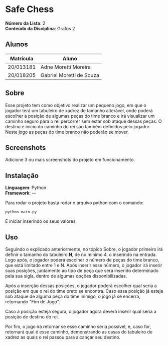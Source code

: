 # Safe Chess

**Número da Lista**: 2<br>
**Conteúdo da Disciplina**: Grafos 2<br>

## Alunos
|Matrícula | Aluno |
| -- | -- |
| 20/013181  |  Adne Moretti Moreira |
| 20/018205  |  Gabriel Moretti de Souza |

## Sobre
Esse projeto tem como objetivo realizar um pequeno jogo, em que o jogador terá um tabuleiro de xadrez de tamanho alterável, onde poderá escolher a posição de algumas peças do time branco e irá visualizar um caminho seguro para o rei percorrer sem estar sob ataque dessas peças. O destino e início do caminho do rei são também definidos pelo jogador. Neste jogo as peças do time branco não poderão se mover.

## Screenshots
Adicione 3 ou mais screenshots do projeto em funcionamento.

## Instalação 
**Linguagem**: Python<br>
**Framework**: --<br>

Para rodar o projeto basta rodar o arquivo python com o comando: 

```python main.py```

E iniciar inserindo os seus valores. 

## Uso 
Seguindo o explicado anteriormente, no tópico Sobre, o jogador primeiro irá definir o tamanho do tabuleiro **N**, de no mínimo 4, o inserindo na entrada.
Logo após, o jogador poderá escolher o número de peças do time branco, que está limitado entre 1 e N. Após inserir esse número, o jogador irá inserir suas posições, juntamente ao tipo de peça que será inserido determinado pela sua sigla, dentro de algumas opções disponibilizadas. 

Após a inserção dessas posições, o jogador poderá escolher qual seria a posição em que o rei do time preto se encontra. Caso essa posição já esteja sob ataque de alguma peça do time inimigo, o jogo já se encerra, retornando "Fim de Jogo".

Caso a posição esteja segura, o jogador agora deverá inserir qual seria a posição de destino do rei.

Por fim, o jogo irá retornar se esse caminho seria possível, e, caso for, retornará qual é esse caminho, demonstrando as casas do tabuleiro de xadrez as quais o rei passou para alcançar seu destino.
